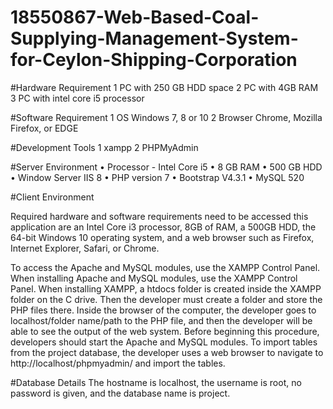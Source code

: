 # 18550867-Web-Based-Coal-Supplying-Management-System-for-Ceylon-Shipping-Corporation

#Hardware Requirement
1	PC with 250 GB HDD space
2	PC with 4GB RAM
3	PC with intel core i5 processor

#Software Requirement
1	OS	Windows 7, 8 or 10
2	Browser	Chrome, Mozilla Firefox, or EDGE

#Development Tools
1 xampp
2 PHPMyAdmin

#Server Environment 
•	Processor - Intel Core i5
•	8 GB RAM
•	500 GB HDD
•	Window Server IIS 8
•	PHP version 7
•	Bootstrap V4.3.1
•	MySQL 520 

#Client Environment 

Required hardware and software requirements need to be accessed this application are an Intel Core i3 processor, 8GB of RAM, a 500GB HDD, the 64-bit Windows 10 operating system, and a web browser such as Firefox, Internet Explorer, Safari, or Chrome. 

To access the Apache and MySQL modules, use the XAMPP Control Panel. When installing Apache and MySQL modules, use the XAMPP Control Panel. When installing XAMPP, a htdocs folder is created inside the XAMPP folder on the C drive. Then the developer must create a folder and store the PHP files there. Inside the browser of the computer, the developer goes to localhost/folder name/path to the PHP file, and then the developer will be able to see the output of the web system. Before beginning this procedure, developers should start the Apache and MySQL modules.
To import tables from the project database, the developer uses a web browser to navigate to http://localhost/phpmyadmin/ and import the tables. 

#Database Details
The hostname is localhost, the username is root, no password is given, and the database name is project.
